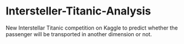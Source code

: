 # Intersteller-Titanic-Analysis
New Interstellar Titanic competition on Kaggle to predict whether the passenger will be transported in another dimension or not. 
